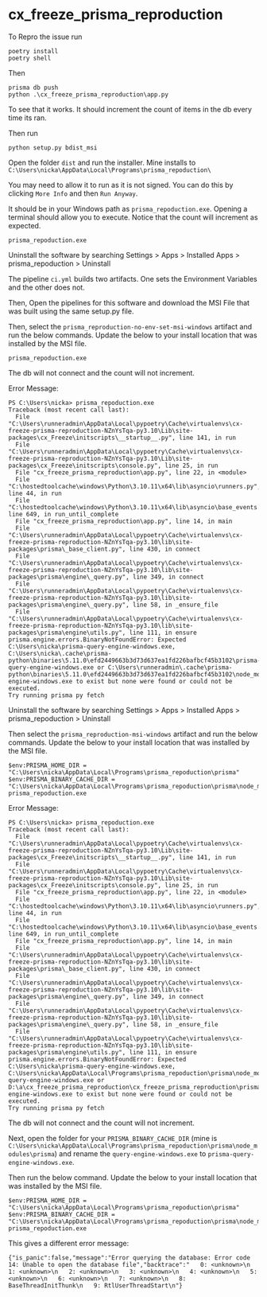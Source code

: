 # cx_freeze_prisma_reproduction

To Repro the issue run

```pwsh
poetry install
poetry shell
```

Then

```pwsh
prisma db push
python .\cx_freeze_prisma_reproduction\app.py
```

To see that it works. It should increment the count of items in the db every time its ran.

Then run

```pwsh
python setup.py bdist_msi
```

Open the folder `dist` and run the installer. Mine installs to `C:\Users\nicka\AppData\Local\Programs\prisma_repoduction\`

You may need to allow it to run as it is not signed. You can do this by clicking `More Info` and then `Run Anyway`.

It should be in your Windows path as `prisma_repoduction.exe`. Opening a terminal should allow you to execute. Notice that the count will increment as expected.

```pwsh
prisma_repoduction.exe
```

Uninstall the software by searching Settings > Apps > Installed Apps > prisma_repoduction > Uninstall

The pipeline `ci.yml` builds two artifacts. One sets the Environment Variables and the other does not.

Then, Open the pipelines for this software and download the MSI File that was built using the same setup.py file.

Then, select the `prisma_reproduction-no-env-set-msi-windows` artifact and run the below commands. Update the below to your install location that was installed by the MSI file.

```pwsh
prisma_repoduction.exe
```

The db will not connect and the count will not increment.

Error Message:

```pwsh
PS C:\Users\nicka> prisma_repoduction.exe
Traceback (most recent call last):
  File "C:\Users\runneradmin\AppData\Local\pypoetry\Cache\virtualenvs\cx-freeze-prisma-reproduction-NZnYsTqa-py3.10\Lib\site-packages\cx_Freeze\initscripts\__startup__.py", line 141, in run
  File "C:\Users\runneradmin\AppData\Local\pypoetry\Cache\virtualenvs\cx-freeze-prisma-reproduction-NZnYsTqa-py3.10\Lib\site-packages\cx_Freeze\initscripts\console.py", line 25, in run
  File "cx_freeze_prisma_reproduction\app.py", line 22, in <module>
  File "C:\hostedtoolcache\windows\Python\3.10.11\x64\lib\asyncio\runners.py", line 44, in run
  File "C:\hostedtoolcache\windows\Python\3.10.11\x64\lib\asyncio\base_events.py", line 649, in run_until_complete
  File "cx_freeze_prisma_reproduction\app.py", line 14, in main
  File "C:\Users\runneradmin\AppData\Local\pypoetry\Cache\virtualenvs\cx-freeze-prisma-reproduction-NZnYsTqa-py3.10\lib\site-packages\prisma\_base_client.py", line 430, in connect
  File "C:\Users\runneradmin\AppData\Local\pypoetry\Cache\virtualenvs\cx-freeze-prisma-reproduction-NZnYsTqa-py3.10\lib\site-packages\prisma\engine\_query.py", line 349, in connect
  File "C:\Users\runneradmin\AppData\Local\pypoetry\Cache\virtualenvs\cx-freeze-prisma-reproduction-NZnYsTqa-py3.10\lib\site-packages\prisma\engine\_query.py", line 58, in _ensure_file
  File "C:\Users\runneradmin\AppData\Local\pypoetry\Cache\virtualenvs\cx-freeze-prisma-reproduction-NZnYsTqa-py3.10\lib\site-packages\prisma\engine\utils.py", line 111, in ensure
prisma.engine.errors.BinaryNotFoundError: Expected C:\Users\nicka\prisma-query-engine-windows.exe, C:\Users\nicka\.cache\prisma-python\binaries\5.11.0\efd2449663b3d73d637ea1fd226bafbcf45b3102\prisma-query-engine-windows.exe or C:\Users\runneradmin\.cache\prisma-python\binaries\5.11.0\efd2449663b3d73d637ea1fd226bafbcf45b3102\node_modules\prisma\query-engine-windows.exe to exist but none were found or could not be executed.
Try running prisma py fetch
```

Uninstall the software by searching Settings > Apps > Installed Apps > prisma_repoduction > Uninstall

Then select the `prisma_reproduction-msi-windows` artifact and run the below commands. Update the below to your install location that was installed by the MSI file.

```pwsh
$env:PRISMA_HOME_DIR = "C:\Users\nicka\AppData\Local\Programs\prisma_repoduction\prisma"
$env:PRISMA_BINARY_CACHE_DIR = "C:\Users\nicka\AppData\Local\Programs\prisma_repoduction\prisma\node_modules\prisma"
prisma_repoduction.exe
```

Error Message:

```pwsh
PS C:\Users\nicka> prisma_repoduction.exe
Traceback (most recent call last):
  File "C:\Users\runneradmin\AppData\Local\pypoetry\Cache\virtualenvs\cx-freeze-prisma-reproduction-NZnYsTqa-py3.10\Lib\site-packages\cx_Freeze\initscripts\__startup__.py", line 141, in run
  File "C:\Users\runneradmin\AppData\Local\pypoetry\Cache\virtualenvs\cx-freeze-prisma-reproduction-NZnYsTqa-py3.10\Lib\site-packages\cx_Freeze\initscripts\console.py", line 25, in run
  File "cx_freeze_prisma_reproduction\app.py", line 22, in <module>
  File "C:\hostedtoolcache\windows\Python\3.10.11\x64\lib\asyncio\runners.py", line 44, in run
  File "C:\hostedtoolcache\windows\Python\3.10.11\x64\lib\asyncio\base_events.py", line 649, in run_until_complete
  File "cx_freeze_prisma_reproduction\app.py", line 14, in main
  File "C:\Users\runneradmin\AppData\Local\pypoetry\Cache\virtualenvs\cx-freeze-prisma-reproduction-NZnYsTqa-py3.10\lib\site-packages\prisma\_base_client.py", line 430, in connect
  File "C:\Users\runneradmin\AppData\Local\pypoetry\Cache\virtualenvs\cx-freeze-prisma-reproduction-NZnYsTqa-py3.10\lib\site-packages\prisma\engine\_query.py", line 349, in connect
  File "C:\Users\runneradmin\AppData\Local\pypoetry\Cache\virtualenvs\cx-freeze-prisma-reproduction-NZnYsTqa-py3.10\lib\site-packages\prisma\engine\_query.py", line 58, in _ensure_file
  File "C:\Users\runneradmin\AppData\Local\pypoetry\Cache\virtualenvs\cx-freeze-prisma-reproduction-NZnYsTqa-py3.10\lib\site-packages\prisma\engine\utils.py", line 111, in ensure
prisma.engine.errors.BinaryNotFoundError: Expected C:\Users\nicka\prisma-query-engine-windows.exe, C:\Users\nicka\AppData\Local\Programs\prisma_repoduction\prisma\node_modules\prisma\prisma-query-engine-windows.exe or D:\a\cx_freeze_prisma_reproduction\cx_freeze_prisma_reproduction\prisma\node_modules\prisma\query-engine-windows.exe to exist but none were found or could not be executed.
Try running prisma py fetch
```

The db will not connect and the count will not increment.

Next, open the folder for your `PRISMA_BINARY_CACHE_DIR` (mine is `C:\Users\nicka\AppData\Local\Programs\prisma_repoduction\prisma\node_modules\prisma`) and rename the `query-engine-windows.exe` to `prisma-query-engine-windows.exe`.

Then run the below command. Update the below to your install location that was installed by the MSI file.

```pwsh
$env:PRISMA_HOME_DIR = "C:\Users\nicka\AppData\Local\Programs\prisma_repoduction\prisma"
$env:PRISMA_BINARY_CACHE_DIR = "C:\Users\nicka\AppData\Local\Programs\prisma_repoduction\prisma\node_modules\prisma"
prisma_repoduction.exe
```

This gives a different error message:

```pwsh
{"is_panic":false,"message":"Error querying the database: Error code 14: Unable to open the database file","backtrace":"   0: <unknown>\n   1: <unknown>\n   2: <unknown>\n   3: <unknown>\n   4: <unknown>\n   5: <unknown>\n   6: <unknown>\n   7: <unknown>\n   8: BaseThreadInitThunk\n   9: RtlUserThreadStart\n"}
```
